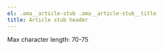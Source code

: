 ```yaml
---
el: .ama__article-stub .ama__article-stub__title
title: Article stub header
---
```

Max character length: 70-75
